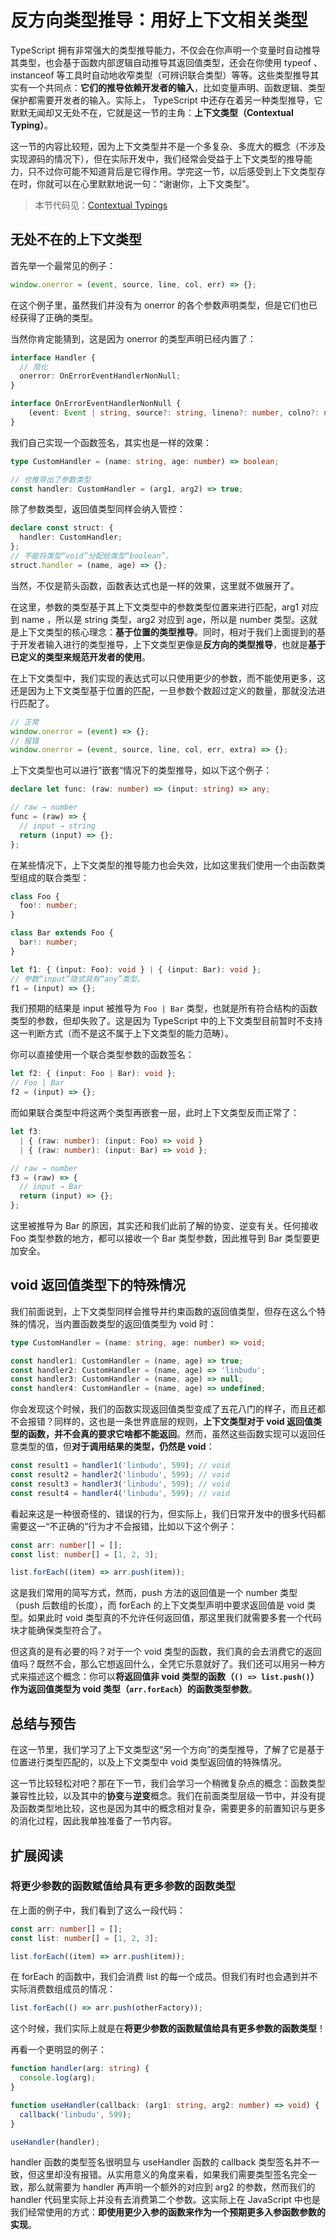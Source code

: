 # 反方向类型推导：用好上下文相关类型

TypeScript 拥有非常强大的类型推导能力，不仅会在你声明一个变量时自动推导其类型，也会基于函数内部逻辑自动推导其返回值类型，还会在你使用 typeof 、instanceof 等工具时自动地收窄类型（可辨识联合类型）等等。这些类型推导其实有一个共同点：**它们的推导依赖开发者的输入**，比如变量声明、函数逻辑、类型保护都需要开发者的输入。实际上， TypeScript 中还存在着另一种类型推导，它默默无闻却又无处不在，它就是这一节的主角：**上下文类型（Contextual Typing）**。

这一节的内容比较短，因为上下文类型并不是一个多复杂、多庞大的概念（不涉及实现源码的情况下），但在实际开发中，我们经常会受益于上下文类型的推导能力，只不过你可能不知道背后是它得作用。学完这一节，以后感受到上下文类型存在时，你就可以在心里默默地说一句：“谢谢你，上下文类型”。

> 本节代码见：[Contextual Typings](https://link.juejin.cn/?target=https%3A%2F%2Fgithub.com%2Flinbudu599%2FTypeScript-Tiny-Book%2Ftree%2Fmain%2Fpackages%2F11-contextual-typing)

## 无处不在的上下文类型

首先举一个最常见的例子：

```typescript
window.onerror = (event, source, line, col, err) => {};
```

在这个例子里，虽然我们并没有为 onerror 的各个参数声明类型，但是它们也已经获得了正确的类型。

当然你肯定能猜到，这是因为 onerror 的类型声明已经内置了：

```typescript
interface Handler {
  // 简化
  onerror: OnErrorEventHandlerNonNull;
}

interface OnErrorEventHandlerNonNull {
    (event: Event | string, source?: string, lineno?: number, colno?: number, error?: Error): any;
}
```

我们自己实现一个函数签名，其实也是一样的效果：

```typescript
type CustomHandler = (name: string, age: number) => boolean;

// 也推导出了参数类型
const handler: CustomHandler = (arg1, arg2) => true;
```

除了参数类型，返回值类型同样会纳入管控：

```typescript
declare const struct: {
  handler: CustomHandler;
};
// 不能将类型“void”分配给类型“boolean”。
struct.handler = (name, age) => {};
```

当然，不仅是箭头函数，函数表达式也是一样的效果，这里就不做展开了。

在这里，参数的类型基于其上下文类型中的参数类型位置来进行匹配，arg1 对应到 name ，所以是 string 类型，arg2 对应到 age，所以是 number 类型。这就是上下文类型的核心理念：**基于位置的类型推导**。同时，相对于我们上面提到的基于开发者输入进行的类型推导，上下文类型更像是**反方向的类型推导**，也就是**基于已定义的类型来规范开发者的使用**。

在上下文类型中，我们实现的表达式可以只使用更少的参数，而不能使用更多，这还是因为上下文类型基于位置的匹配，一旦参数个数超过定义的数量，那就没法进行匹配了。

```typescript
// 正常
window.onerror = (event) => {};
// 报错
window.onerror = (event, source, line, col, err, extra) => {};
```

上下文类型也可以进行”嵌套“情况下的类型推导，如以下这个例子：

```typescript
declare let func: (raw: number) => (input: string) => any;

// raw → number
func = (raw) => {
  // input → string
  return (input) => {};
};
```

在某些情况下，上下文类型的推导能力也会失效，比如这里我们使用一个由函数类型组成的联合类型：

```typescript
class Foo {
  foo!: number;
}

class Bar extends Foo {
  bar!: number;
}

let f1: { (input: Foo): void } | { (input: Bar): void };
// 参数“input”隐式具有“any”类型。
f1 = (input) => {};
```

我们预期的结果是 input 被推导为 `Foo | Bar` 类型，也就是所有符合结构的函数类型的参数，但却失败了。这是因为 TypeScript 中的上下文类型目前暂时不支持这一判断方式（而不是这不属于上下文类型的能力范畴）。

你可以直接使用一个联合类型参数的函数签名：

```typescript
let f2: { (input: Foo | Bar): void };
// Foo | Bar
f2 = (input) => {};
```

而如果联合类型中将这两个类型再嵌套一层，此时上下文类型反而正常了：

```typescript
let f3:
  | { (raw: number): (input: Foo) => void }
  | { (raw: number): (input: Bar) => void };

// raw → number
f3 = (raw) => {
  // input → Bar
  return (input) => {};
};
```

这里被推导为 Bar 的原因，其实还和我们此前了解的协变、逆变有关。任何接收 Foo 类型参数的地方，都可以接收一个 Bar 类型参数，因此推导到 Bar 类型要更加安全。

## void 返回值类型下的特殊情况

我们前面说到，上下文类型同样会推导并约束函数的返回值类型，但存在这么个特殊的情况，当内置函数类型的返回值类型为 void 时：

```typescript
type CustomHandler = (name: string, age: number) => void;

const handler1: CustomHandler = (name, age) => true;
const handler2: CustomHandler = (name, age) => 'linbudu';
const handler3: CustomHandler = (name, age) => null;
const handler4: CustomHandler = (name, age) => undefined;
```

你会发现这个时候，我们的函数实现返回值类型变成了五花八门的样子，而且还都不会报错？同样的，这也是一条世界底层的规则，**上下文类型对于 void 返回值类型的函数，并不会真的要求它啥都不能返回**。然而，虽然这些函数实现可以返回任意类型的值，但**对于调用结果的类型，仍然是 void**：

```typescript
const result1 = handler1('linbudu', 599); // void
const result2 = handler2('linbudu', 599); // void
const result3 = handler3('linbudu', 599); // void
const result4 = handler4('linbudu', 599); // void
```

看起来这是一种很奇怪的、错误的行为，但实际上，我们日常开发中的很多代码都需要这一“不正确的”行为才不会报错，比如以下这个例子：

```typescript
const arr: number[] = [];
const list: number[] = [1, 2, 3];

list.forEach((item) => arr.push(item));
```

这是我们常用的简写方式，然而，push 方法的返回值是一个 number 类型（push 后数组的长度），而 forEach 的上下文类型声明中要求返回值是 void 类型。如果此时 void 类型真的不允许任何返回值，那这里我们就需要多套一个代码块才能确保类型符合了。

但这真的是有必要的吗？对于一个 void 类型的函数，我们真的会去消费它的返回值吗？既然不会，那么它想返回什么，全凭它乐意就好了。我们还可以用另一种方式来描述这个概念：你可以**将返回值非 void 类型的函数（`() => list.push()`）作为返回值类型为 void 类型（`arr.forEach`）的函数类型参数**。

## 总结与预告

在这一节里，我们学习了上下文类型这“另一个方向”的类型推导，了解了它是基于位置进行类型匹配的，以及上下文类型中 void 类型返回值的特殊情况。

这一节比较轻松对吧？那在下一节，我们会学习一个稍微复杂点的概念：函数类型兼容性比较，以及其中的**协变**与**逆变**概念。我们在前面类型层级一节中，并没有提及函数类型地比较，这也是因为其中的概念相对复杂，需要更多的前置知识与更多的消化过程，因此我单独准备了一节内容。

## 扩展阅读

### 将更少参数的函数赋值给具有更多参数的函数类型

在上面的例子中，我们看到了这么一段代码：

```typescript
const arr: number[] = [];
const list: number[] = [1, 2, 3];

list.forEach((item) => arr.push(item));
```

在 forEach 的函数中，我们会消费 list 的每一个成员。但我们有时也会遇到并不实际消费数组成员的情况：

```typescript
list.forEach(() => arr.push(otherFactory));
```

这个时候，我们实际上就是在**将更少参数的函数赋值给具有更多参数的函数类型**！

再看一个更明显的例子：

```typescript
function handler(arg: string) {
  console.log(arg);
}

function useHandler(callback: (arg1: string, arg2: number) => void) {
  callback('linbudu', 599);
}

useHandler(handler);
```

handler 函数的类型签名很明显与 useHandler 函数的 callback 类型签名并不一致，但这里却没有报错。从实用意义的角度来看，如果我们需要类型签名完全一致，那么就需要为 handler 再声明一个额外的对应到 arg2 的参数，然而我们的 handler 代码里实际上并没有去消费第二个参数。这实际上在 JavaScript 中也是我们经常使用的方式：**即使用更少入参的函数来作为一个预期更多入参函数参数的实现**。